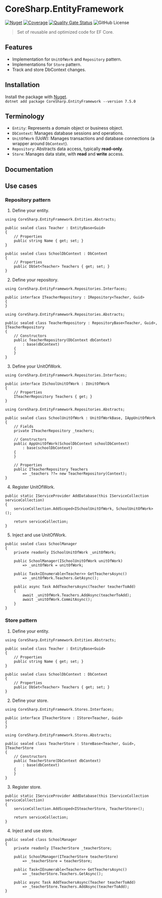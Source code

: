 # CoreSharp.EntityFramework 

[![Nuget](https://img.shields.io/nuget/v/CoreSharp.EntityFramework)](https://www.nuget.org/packages/CoreSharp.EntityFramework/)
[![Coverage](https://sonarcloud.io/api/project_badges/measure?project=efthymios-ks_CoreSharp.EntityFramework&metric=coverage)](https://sonarcloud.io/summary/new_code?id=efthymios-ks_CoreSharp.EntityFramework)
[![Quality Gate Status](https://sonarcloud.io/api/project_badges/measure?project=efthymios-ks_CoreSharp.EntityFramework&metric=alert_status)](https://sonarcloud.io/summary/new_code?id=efthymios-ks_CoreSharp.EntityFramework)
![GitHub License](https://img.shields.io/github/license/efthymios-ks/CoreSharp.EntityFramework)

> Set of reusable and optimized code for EF Core.

## Features
- Implementation for `UnitOfWork` and `Repository` pattern.
- Implementations for `Store` pattern.
- Track and store DbContext changes.

## Installation
Install the package with [Nuget](https://www.nuget.org/packages/CoreSharp.EntityFramework/).  
```dotnet add package CoreSharp.EntityFramework --version 7.5.0```

## Terminology
- `Entity`: Represents a domain object or business object.
- `DbContext`: Manages database sessions and operations.
- `UnitOfWork` (UoW): Manages transactions and database connections (a wrapper around `DbContext`).
- `Repository`: Abstracts data access, typically **read-only**.
- `Store`: Manages data state, with **read** and **write** access.

## Documentation


## Use cases
### Repository pattern
1. Define your entity.
```
using CoreSharp.EntityFramework.Entities.Abstracts;

public sealed class Teacher : EntityBase<Guid>
{
    // Properties
    public string Name { get; set; }
}
```
```
public sealed class SchoolDbContext : DbContext
{
    // Properties
    public DbSet<Teacher> Teachers { get; set; } 
}
```

2. Define your repository.
```
using CoreSharp.EntityFramework.Repositories.Interfaces;

public interface ITeacherRepository : IRepository<Teacher, Guid>
{
}
```
```
using CoreSharp.EntityFramework.Repositories.Abstracts;

public sealed class TeacherRepository : RepositoryBase<Teacher, Guid>, ITeacherRepository
{
    // Constructors
    public TeacherRepository(DbContext dbContext)
        : base(dbContext)
    {
    }
}
```

3. Define your UnitOfWork.
```
using CoreSharp.EntityFramework.Repositories.Interfaces;

public interface ISchoolUnitOfWork : IUnitOfWork
{
    // Properties
    ITeacherRepository Teachers { get; }
}
```
```
using CoreSharp.EntityFramework.Repositories.Abstracts;

public sealed class SchoolUnitOfWork : UnitOfWorkBase, IAppUnitOfWork
{
    // Fields
    private ITeacherRepository _teachers;

    // Constructors
    public AppUnitOfWork(SchoolDbContext schoolDbContext)
        : base(schoolDbContext)
    {
    }

    // Properties
    public ITeacherRepository Teachers
        => _teachers ??= new TeacherRepository(Context);
}
```

4. Register UnitOfWork.
```
public static IServiceProvider AddDatabase(this IServiceCollection serviceCollection)
{
    serviceCollection.AddScoped<ISchoolUnitOfWork, SchoolUnitOfWork>();

    return serviceCollection;
}
```

5. Inject and use UnitOfWork.
```
public sealed class SchoolManager
{
    private readonly ISchoolUnitOfWork _unitOfWork;

    public SchoolManager(ISchoolUnitOfWork unitOfWork)
        => _unitOfWork = unitOfWork;

    public Task<IEnumerable<Teacher>> GetTeachersAsync()
        => _unitOfWork.Teachers.GetAsync();

    public async Task AddTeachersAsync(Teacher teacherToAdd)
    {
        await _unitOfWork.Teachers.AddAsync(teacherToAdd);
        await _unitOfWork.CommitAsync();
    }
}
```

### Store pattern
1. Define your entity.
```
using CoreSharp.EntityFramework.Entities.Abstracts;

public sealed class Teacher : EntityBase<Guid>
{
    // Properties
    public string Name { get; set; }
}
```
```
public sealed class SchoolDbContext : DbContext
{
    // Properties
    public DbSet<Teacher> Teachers { get; set; } 
}
```

2. Define your store.
```
using CoreSharp.EntityFramework.Stores.Interfaces;

public interface ITeacherStore : IStore<Teacher, Guid>
{
}
```
```
using CoreSharp.EntityFramework.Stores.Abstracts;

public sealed class TeacherStore : StoreBase<Teacher, Guid>, ITeacherStore
{
    // Constructors
    public TeacherStore(DbContext dbContext)
        : base(dbContext)
    {
    }
}
```

3. Register store.
```
public static IServiceProvider AddDatabase(this IServiceCollection serviceCollection)
{
    serviceCollection.AddScoped<ISteacherStore, TeacherStore>();

    return serviceCollection;
}
```

4. Inject and use store.
```
public sealed class SchoolManager
{
    private readonly ITeacherStore _teacherStore;

    public SchoolManager(ITeacherStore teacherStore)
        => _teacherStore = teacherStore;

    public Task<IEnumerable<Teacher>> GetTeachersAsync()
        => _teacherStore.Teachers.GetAsync();

    public async Task AddTeachersAsync(Teacher teacherToAdd)
        => _teacherStore.Teachers.AddAsync(teacherToAdd); 
}
```
